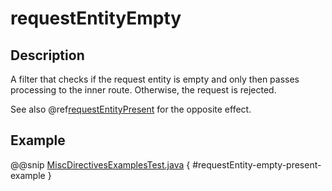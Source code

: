 # requestEntityEmpty

## Description

A filter that checks if the request entity is empty and only then passes processing to the inner route.
Otherwise, the request is rejected.

See also @ref[requestEntityPresent](requestEntityPresent.md) for the opposite effect.

## Example

@@snip [MiscDirectivesExamplesTest.java]($test$/java/docs/http/javadsl/server/directives/MiscDirectivesExamplesTest.java) { #requestEntity-empty-present-example }